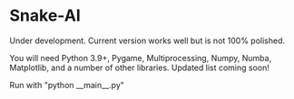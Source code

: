 # Snake-AI
Under development. Current version works well but is not 100% polished.

You will need Python 3.9+, Pygame, Multiprocessing, Numpy, Numba, Matplotlib, and a number of other libraries. Updated list coming soon!

Run with "python \_\_main\_\_.py"
